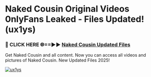 # Naked Cousin Original Videos 0nlyFans Leaked - Files Updated! (ux1ys)

<h3>🔴 CLICK HERE 🌐==►► <a href="https://tinyurl.com/yckcrads" rel="nofollow">Naked Cousin Updated Files</a></h3>

Get Naked Cousin and all content. Now you can access all videos and pictures of Naked Cousin. New Updated Files 2025!

[![ux1ys](https://i.imgur.com/hpKpOFt.gif)](https://tinyurl.com/yckcrads)
